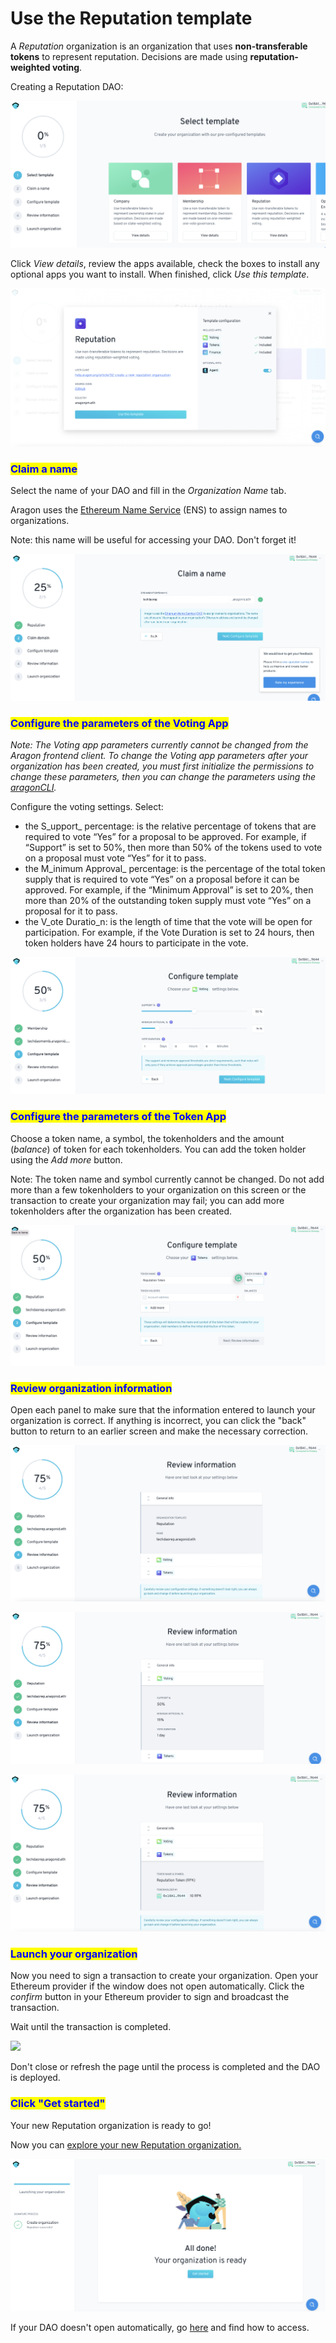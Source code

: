 # Use the Reputation template

A _Reputation_ organization is an organization that uses **non-transferable tokens** to represent reputation. Decisions are made using **reputation-weighted voting**.

Creating a Reputation DAO:

![](<../../../../.gitbook/assets/Schermata 2022-02-10 alle 15.02.19.png>)



Click _View details_, review the apps available, check the boxes to install any optional apps you want to install. When finished, click _Use this template_.

![](<../../../../.gitbook/assets/Schermata 2022-02-10 alle 15.22.29.png>)

### <mark style="color:blue;">Claim a name</mark>

Select the name of your DAO and fill in the _Organization Name_ tab.&#x20;

Aragon uses the [Ethereum Name Service](https://ens.domains) (ENS) to assign names to organizations.

Note: this name will be useful for accessing your DAO. Don't forget it!&#x20;

![](<../../../../.gitbook/assets/Schermata 2022-02-10 alle 15.23.36.png>)

### <mark style="color:blue;">Configure the parameters of the Voting App</mark>

_Note: The Voting app parameters currently cannot be changed from the Aragon frontend client. To change the Voting app parameters after your organization has been created, you must first initialize the permissions to change these parameters, then you can change the parameters using the_ [_aragonCLI_](https://hack.aragon.org/docs/cli-intro.html)_._

Configure the voting settings. Select:

* the S_upport_ percentage: is the relative percentage of tokens that are required to vote “Yes” for a proposal to be approved. For example, if “Support” is set to 50%, then more than 50% of the tokens used to vote on a proposal must vote “Yes” for it to pass.
* the M_inimum Approval_ percentage: is the percentage of the total token supply that is required to vote “Yes” on a proposal before it can be approved. For example, if the “Minimum Approval” is set to 20%, then more than 20% of the outstanding token supply must vote “Yes” on a proposal for it to pass.
* the V_ote Duratio_n: is the length of time that the vote will be open for participation. For example, if the Vote Duration is set to 24 hours, then token holders have 24 hours to participate in the vote.

![](<../../../../.gitbook/assets/Schermata 2022-02-10 alle 15.08.36.png>)



### <mark style="color:blue;">Configure the parameters of the Token App</mark>

Choose a token name, a symbol, the tokenholders and the amount (_balance_) of token for each tokenholders. You can add the token holder using the _Add more_ button.

Note: The token name and symbol currently cannot be changed. Do not add more than a few tokenholders to your organization on this screen or the transaction to create your organization may fail; you can add more tokenholders after the organization has been created.

![](<../../../../.gitbook/assets/Schermata 2022-02-10 alle 15.25.03.png>)

### <mark style="color:blue;">Review organization information</mark>

Open each panel to make sure that the information entered to launch your organization is correct. If anything is incorrect, you can click the "back" button to return to an earlier screen and make the necessary correction.

![](<../../../../.gitbook/assets/Schermata 2022-02-10 alle 15.25.54.png>)

![](<../../../../.gitbook/assets/Schermata 2022-02-10 alle 15.26.03.png>)

![](<../../../../.gitbook/assets/Schermata 2022-02-10 alle 15.26.14.png>)

### <mark style="color:blue;">Launch your organization</mark>

Now you need to sign a transaction to create your organization. Open your Ethereum provider if the window does not open automatically. Click the _confirm_ button in your Ethereum provider to sign and broadcast the transaction.

Wait until the transaction is completed.&#x20;



![](https://d33v4339jhl8k0.cloudfront.net/docs/assets/5c98a4fe0428633d2cf3fcf7/images/5d8624d704286364bc8f650d/file-arEtXF8S0j.png)

Don't close or refresh the page until the process is completed and the DAO is deployed.&#x20;

### <mark style="color:blue;">Click "Get started"</mark>&#x20;

Your new Reputation organization is ready to go!

Now you can [explore your new Reputation organization.](../explore-template-dao/)

![](<../../../../.gitbook/assets/Schermata 2022-02-10 alle 15.17.04.png>)

If your DAO doesn't open automatically, go [here](../../../../faq/products/aragon-client/where-is-my-dao.md) and find how to access.
